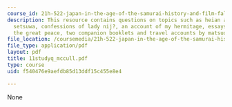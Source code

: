 ```yaml
---
course_id: 21h-522-japan-in-the-age-of-the-samurai-history-and-film-fall-2006
description: This resource contains questions on topics such as heian and medieval
  setsuwa, confessions of lady nij?, an account of my hermitage, essays in idleness,
  the great peace, two companion booklets and travel accounts by matsuo bash?.
file_location: /coursemedia/21h-522-japan-in-the-age-of-the-samurai-history-and-film-fall-2006/f540476e9aefdb85d13ddf15c455e8e4_11studyq_mccull.pdf
file_type: application/pdf
layout: pdf
title: 11studyq_mccull.pdf
type: course
uid: f540476e9aefdb85d13ddf15c455e8e4

---
```

None